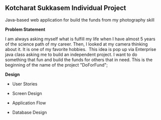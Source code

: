 ## **Kotcharat Sukkasem Individual Project**

Java-based web application for build the funds from my photography skill

**Problem Statement**

 I am always asking myself what is fulfill my life when I have almost 5 years of the science path of my career. Then, I looked at my camera thinking about it. It is one of my favorite hobbies.  This idea is pop up via Enterprise java class asking me to build an independent project. I want to do something that fun and build the funds for others that in need. This is the beginning of the name of the project "DoForFund";

**Design**

* User Stories

* Screen Design

* Application Flow

* Database Design